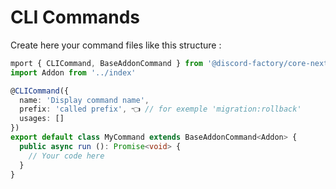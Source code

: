 # CLI Commands

Create here your command files like this structure :
```ts
mport { CLICommand, BaseAddonCommand } from '@discord-factory/core-next'
import Addon from '../index'

@CLICommand({
  name: 'Display command name',
  prefix: 'called prefix', 👈 // for exemple 'migration:rollback'
  usages: []
})
export default class MyCommand extends BaseAddonCommand<Addon> {
  public async run (): Promise<void> {
    // Your code here
  }
}
```
